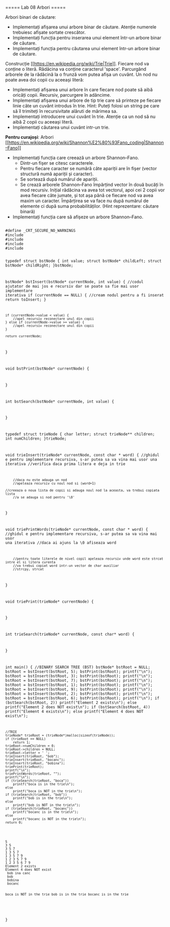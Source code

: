 ===== Lab 08 Arbori =====

Arbori binari de căutare:

  - Implementați afișarea unui arbore binar de căutare. Atenție numerele trebuiesc afișate sortate crescător.
  - Implementați funcția pentru inserarea unui element într-un arbore binar de căutare.
  - Implementați funcția pentru căutarea unui element într-un arbore binar de căutare.

Construcție [[https://en.wikipedia.org/wiki/Trie|Trie]]. Fiecare nod va conține o literă. Rădăcina va conține caracterul 'space'. Parcurgând arborele de la rădăcină la o frunză vom putea afișa un cuvânt. Un nod nu poate avea doi copii cu aceeași literă:

  - Implementați afișarea unui arbore în care fiecare nod poate să aibă oricâți copii. Recursiv, parcurgere în adâncime.
  - Implementați afișarea unui arbore de tip trie care să printeze pe fiecare linie câte un cuvânt introdus în trie. Hint: Puteți folosi un string pe care să îl trimiteți în recursivitate alăruti de mărimea sa.
  - Implementați introducere unui cuvânt în trie. Atenție ca un nod să nu aibă 2 copii cu aceeași literă.
  - Implementați căutarea unui cuvânt intr-un trie.

**Pentru curajoși**: Arbori [[https://en.wikipedia.org/wiki/Shannon%E2%80%93Fano_coding|Shannon–Fano]]

  - Implementați funcția care creează un arbore Shannon–Fano.
    - Dintr-un fișer se citesc caracterele.
    - Pentru fiecare caracter se numără câte apariții are în fișer (vector structură numă apariții și caracter).
    - Se sortează după numărul de apariții.
    - Se crează arborele Shannon–Fano împărțind vector în două bucăți în mod recursiv. Inițial rădăcina va avea tot vectorul, apoi cei 2 copii vor avea fiecare câte jumate, și tot așa până ce fiecare nod va avea maxim un caracter. Împărțirea se va face nu după numărul de elemente ci după suma probabilităților. (Hint reprezentare: căutare binară)
  - Implementați funcția care să afișeze un arbore Shannon–Fano.

<code c schelet.c>
#define _CRT_SECURE_NO_WARNINGS
#include <conio.h>
#include <stdlib.h>
#include <stdio.h>
#include<string.h>

typedef struct bstNode {
	int value;
	struct bstNode* childLeft;
	struct bstNode* childRight;
}bstNode;

bstNode* bstInsert(bstNode* currentNode, int value) { 
        //codul ajutator de mai jos e recursiv dar se poate sa fie mai usor implementare iterativa
	if (currentNode == NULL) {
		//cream nodul pentru a fi inserat
		return toInsert;
	}

	if (currentNode->value < value) {
		//apel recursiv reconectare unul din copii
	} else if (currentNode->value >= value) {
		//apel recursiv reconectare unul din copii
	}

	return currentNode;
}

void bstPrint(bstNode* currentNode) {
	
}

int bstSearch(bstNode* currentNode, int value) {
	
}


typedef struct trieNode {
	char letter;
	struct trieNode** children;
	int numChildren;
}trieNode;

void trieInsert(trieNode* currentNode, const char * word) {
        //ghidul e pentru implementare recursiva, s-ar putea sa va vina mai usor una iterativa
	//verifica daca prima litera e deja in trie

        //daca nu este adauga un nod
        //apeleaza recursiv cu noul nod si (word+1)

	//creeaza o noua lista de copii si adauga noul nod la aceasta, va trebui copiata lista
        //a se adauga si nod pentru '\0'
}

void triePrintWords(trieNode* currentNode, const char * word) {
        //ghidul e pentru implementare recursiva, s-ar putea sa va vina mai usor una iterativa
        //daca ai ajuns la \0 afiseaza word
	
        //pentru toate literele de nivel copil apeleaza recursiv unde word este strcat intre el si litera curenta
        //va trebui copiat word intr-un vector de char auxiliar
        //strcpy, strcat
}

void triePrint(trieNode* currentNode) {
	
}

int trieSearch(trieNode* currentNode, const char* word) {
	
}

int main()
{
	//BINARY SEARCH TREE (BST)
	bstNode* bstRoot = NULL;
	bstRoot = bstInsert(bstRoot, 5);
	bstPrint(bstRoot);
	printf("\n");
	bstRoot = bstInsert(bstRoot, 3);
	bstPrint(bstRoot);
	printf("\n");
	bstRoot = bstInsert(bstRoot, 7);
	bstPrint(bstRoot);
	printf("\n");
	bstRoot = bstInsert(bstRoot, 1);
	bstPrint(bstRoot);
	printf("\n");
	bstRoot = bstInsert(bstRoot, 9);
	bstPrint(bstRoot);
	printf("\n");
	bstRoot = bstInsert(bstRoot, 2);
	bstPrint(bstRoot);
	printf("\n");
	bstRoot = bstInsert(bstRoot, 6);
	bstPrint(bstRoot);
	printf("\n");
	if (bstSearch(bstRoot, 2))
		printf("Element 2 exists\n");
	else
		printf("Element 2 does NOT exist\n");
	if (bstSearch(bstRoot, 4))
		printf("Element 4 exists\n");
	else
		printf("Element 4 does NOT exist\n");

	//TRIE
	trieNode* trieRoot = (trieNode*)malloc(sizeof(trieNode));
	if (trieRoot == NULL)
		return 1;
	trieRoot->numChildren = 0;
	trieRoot->children = NULL;
	trieRoot->letter = ' ';
	trieInsert(trieRoot, "bob");
	trieInsert(trieRoot, "bocanc");
	trieInsert(trieRoot, "bobina");
	triePrint(trieRoot);
	printf("\n");
	triePrintWords(trieRoot, "");
	printf("\n");
	if (trieSearch(trieRoot, "boca"))
		printf("boca is in the trie\n");
	else
		printf("boca is NOT in the trie\n");
	if (trieSearch(trieRoot, "bob"))
		printf("bob is in the trie\n");
	else
		printf("bob is NOT in the trie\n");
	if (trieSearch(trieRoot, "bocanc"))
		printf("bocanc is in the trie\n");
	else
		printf("bocanc is NOT in the trie\n");
	return 0;
}
</code>

<code c output>
5
3 5
3 5 7
1 3 5 7
1 3 5 7 9
1 2 3 5 7 9
1 2 3 5 6 7 9
Element 2 exists
Element 4 does NOT exist
 bob ina canc
 bob
 bobina
 bocanc

boca is NOT in the trie
bob is in the trie
bocanc is in the trie
</code>
